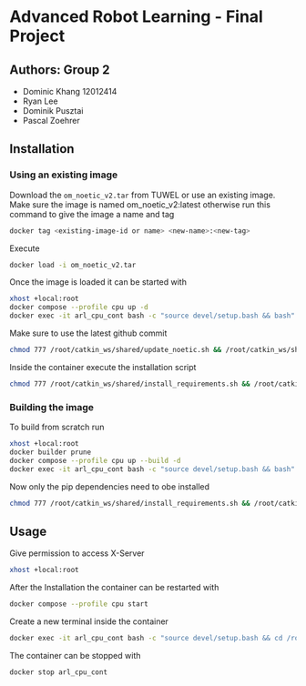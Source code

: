 # Advanced Robot Learning - Final Project

## Authors: Group 2
- Dominic Khang 12012414
- Ryan Lee
- Dominik Pusztai
- Pascal Zoehrer 

## Installation
### Using an existing image
Download the `om_noetic_v2.tar` from TUWEL or use an existing image. Make sure the image is named om_noetic_v2:latest otherwise run this command to give the image a name and tag
``` bash
docker tag <existing-image-id or name> <new-name>:<new-tag>
```

Execute 
``` bash
docker load -i om_noetic_v2.tar
```

Once the image is loaded it can be started with 
``` bash
xhost +local:root
docker compose --profile cpu up -d
docker exec -it arl_cpu_cont bash -c "source devel/setup.bash && bash"
```

Make sure to use the latest github commit
``` bash
chmod 777 /root/catkin_ws/shared/update_noetic.sh && /root/catkin_ws/shared/update_noetic.sh
```

Inside the container execute the installation script
``` bash
chmod 777 /root/catkin_ws/shared/install_requirements.sh && /root/catkin_ws/shared/install_requirements.sh
```



### Building the image
To build from scratch run
``` bash
xhost +local:root
docker builder prune
docker compose --profile cpu up --build -d
docker exec -it arl_cpu_cont bash -c "source devel/setup.bash && bash"
```

Now only the pip dependencies need to obe installed
``` bash
chmod 777 /root/catkin_ws/shared/install_requirements.sh && /root/catkin_ws/shared/install_requirements.sh
```


## Usage
Give permission to access X-Server
``` bash
xhost +local:root
```

After the Installation the container can be restarted with
``` bash
docker compose --profile cpu start
```

Create a new terminal inside the container
``` bash
docker exec -it arl_cpu_cont bash -c "source devel/setup.bash && cd /root/catkin_ws/shared && bash"
```

The container can be stopped with 
``` bash
docker stop arl_cpu_cont 
```